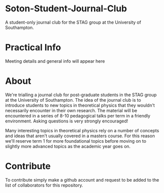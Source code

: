 # Soton-Student-Journal-Club
A student-only journal club for the STAG group at the University of Southampton. 

# Practical Info
Meeting details and general info will appear here

# About
We're trialling a journal club for post-graduate students in the STAG group at the University of Southampton. The idea of the journal club is to introduce students to new topics in theoretical physics that they wouldn't necessarily encounter in their own research. The material will be encountered in a series of 8-10 pedagogical talks per term in a friendly environment. Asking questions is very strongly encouraged! 

Many interesting topics in theoretical physics rely on a number of concepts and ideas that aren't usually covered in a masters course. For this reason we'll reserve term 1 for more foundational topics before moving on to slightly more advanced topics as the academic year goes on.

# Contribute
To contribute simply make a github account and request to be added to the list of collaborators for this repository. 
